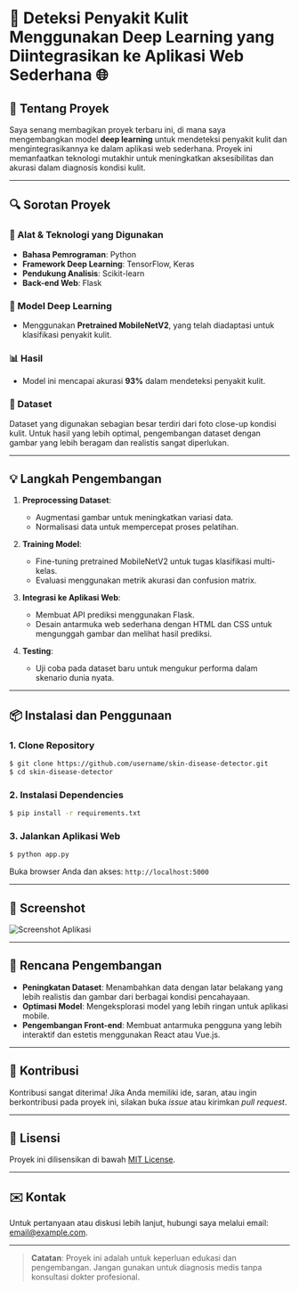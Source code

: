 # 🚀 Deteksi Penyakit Kulit Menggunakan Deep Learning yang Diintegrasikan ke Aplikasi Web Sederhana 🌐

## 📝 Tentang Proyek
Saya senang membagikan proyek terbaru ini, di mana saya mengembangkan model **deep learning** untuk mendeteksi penyakit kulit dan mengintegrasikannya ke dalam aplikasi web sederhana. Proyek ini memanfaatkan teknologi mutakhir untuk meningkatkan aksesibilitas dan akurasi dalam diagnosis kondisi kulit.

---

## 🔍 Sorotan Proyek

### 🔧 Alat & Teknologi yang Digunakan
- **Bahasa Pemrograman**: Python
- **Framework Deep Learning**: TensorFlow, Keras
- **Pendukung Analisis**: Scikit-learn
- **Back-end Web**: Flask

### 📸 Model Deep Learning
- Menggunakan **Pretrained MobileNetV2**, yang telah diadaptasi untuk klasifikasi penyakit kulit.

### 📊 Hasil
- Model ini mencapai akurasi **93%** dalam mendeteksi penyakit kulit.

### 📂 Dataset
Dataset yang digunakan sebagian besar terdiri dari foto close-up kondisi kulit. Untuk hasil yang lebih optimal, pengembangan dataset dengan gambar yang lebih beragam dan realistis sangat diperlukan.

---

## 💡 Langkah Pengembangan

1. **Preprocessing Dataset**: 
   - Augmentasi gambar untuk meningkatkan variasi data.
   - Normalisasi data untuk mempercepat proses pelatihan.

2. **Training Model**:
   - Fine-tuning pretrained MobileNetV2 untuk tugas klasifikasi multi-kelas.
   - Evaluasi menggunakan metrik akurasi dan confusion matrix.

3. **Integrasi ke Aplikasi Web**:
   - Membuat API prediksi menggunakan Flask.
   - Desain antarmuka web sederhana dengan HTML dan CSS untuk mengunggah gambar dan melihat hasil prediksi.

4. **Testing**:
   - Uji coba pada dataset baru untuk mengukur performa dalam skenario dunia nyata.

---

## 📦 Instalasi dan Penggunaan

### 1. Clone Repository
```bash
$ git clone https://github.com/username/skin-disease-detector.git
$ cd skin-disease-detector
```

### 2. Instalasi Dependencies
```bash
$ pip install -r requirements.txt
```

### 3. Jalankan Aplikasi Web
```bash
$ python app.py
```
Buka browser Anda dan akses: `http://localhost:5000`

---

## 📸 Screenshot
![Screenshot Aplikasi](https://via.placeholder.com/800x400.png?text=Screenshot+Aplikasi+Deteksi+Penyakit+Kulit)

---

## 🌟 Rencana Pengembangan

- **Peningkatan Dataset**: Menambahkan data dengan latar belakang yang lebih realistis dan gambar dari berbagai kondisi pencahayaan.
- **Optimasi Model**: Mengeksplorasi model yang lebih ringan untuk aplikasi mobile.
- **Pengembangan Front-end**: Membuat antarmuka pengguna yang lebih interaktif dan estetis menggunakan React atau Vue.js.

---

## 🤝 Kontribusi
Kontribusi sangat diterima! Jika Anda memiliki ide, saran, atau ingin berkontribusi pada proyek ini, silakan buka _issue_ atau kirimkan _pull request_.

---

## 📄 Lisensi
Proyek ini dilisensikan di bawah [MIT License](LICENSE).

---

## ✉️ Kontak
Untuk pertanyaan atau diskusi lebih lanjut, hubungi saya melalui email: [email@example.com](mailto:email@example.com).

---

> **Catatan**: Proyek ini adalah untuk keperluan edukasi dan pengembangan. Jangan gunakan untuk diagnosis medis tanpa konsultasi dokter profesional.
